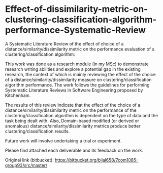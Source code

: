 # Effect-of-dissimilarity-metric-on-clustering-classification-algorithm-performance-Systematic-Review
A Systematic Literature Review of the effect of choice of a distance/similarity/dissimilarity metric on the performance evaluation of a clustering/classification algorithm: 

This work was done as a research module (in my MSc) to demonstrate research writing abilities and explore a potential gap in the existing research, the context of which is mainly reviewing the effect of the choice of a distance/similarity/dissimilarity measure on clustering/classification algorithm performance. The work follows the guidelines for performing Systematic Literature Reviews in Software Engineering proposed by Kitchenham.

The results of this review indicate that the effect of the choice of a distance/similarity/dissimilarity metric on the performance of the clustering/classification algorithm is dependent on the type of data and the task being dealt with. Also, Domain-based modified (or derived or anomalous) distance/similarity/dissimilarity metrics produce better clustering/classification results.

Future work will involve undertaking a trial or experiment.

Please find attached each deliverable and its feedback on the work.

Original link (bitbucket): https://bitbucket.org/bilal658/7com1085-group93/src/master/
